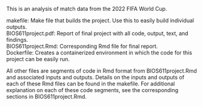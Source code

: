 This is an analysis of match data from the 2022 FIFA World Cup.


makefile: Make file that builds the project. Use this to easily build individual outputs.  
BIOS611project.pdf: Report of final project with all code, output, text, and findings.  
BIOS611project.Rmd: Corresponding Rmd file for final report.  
Dockerfile: Creates a containerized environment in which the code for this project can be easily run.  

All other files are segments of code in Rmd format from BIOS611project.Rmd and associated inputs and outputs. Details on the inputs and outputs of each of these Rmd files can be found in the makefile. For additional explanation on each of these code segments, see the corresponding sections in BIOS611project.Rmd.


